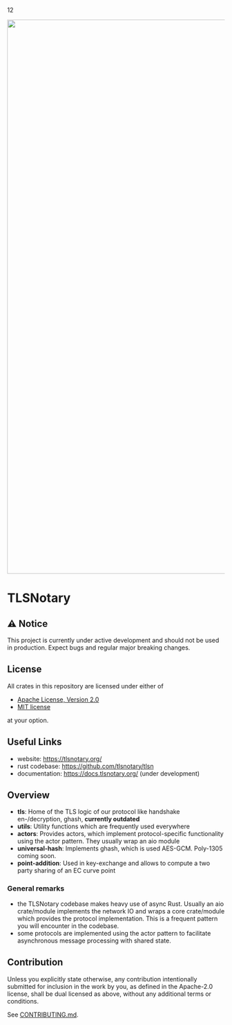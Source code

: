 12
<p align="center">
    <img src="./tlsn-banner.png" width=1280 />
</p>

# TLSNotary

## ⚠️ Notice

This project is currently under active development and should not be used in production. Expect bugs and regular major breaking changes.

## License
All crates in this repository are licensed under either of

- [Apache License, Version 2.0](http://www.apache.org/licenses/LICENSE-2.0)
- [MIT license](http://opensource.org/licenses/MIT)

at your option.

## Useful Links
- website: <https://tlsnotary.org/>
- rust codebase: <https://github.com/tlsnotary/tlsn>
- documentation: <https://docs.tlsnotary.org/> (under development)

## Overview

- **tls**: Home of the TLS logic of our protocol like handshake en-/decryption, ghash, **currently outdated**
- **utils**: Utility functions which are frequently used everywhere
- **actors**: Provides actors, which implement protocol-specific functionality using
  the actor pattern. They usually wrap an aio module
- **universal-hash**: Implements ghash, which is used AES-GCM. Poly-1305 coming soon.
- **point-addition**: Used in key-exchange and allows to compute a two party sharing of
  an EC curve point

### General remarks

- the TLSNotary codebase makes heavy use of async Rust. Usually an aio
  crate/module implements the network IO and wraps a core crate/module which
  provides the protocol implementation. This is a frequent pattern you will
  encounter in the codebase.
- some protocols are implemented using the actor pattern to facilitate
  asynchronous message processing with shared state.


## Contribution

Unless you explicitly state otherwise, any contribution intentionally submitted
for inclusion in the work by you, as defined in the Apache-2.0 license, shall be
dual licensed as above, without any additional terms or conditions.

See [CONTRIBUTING.md](CONTRIBUTING.md).